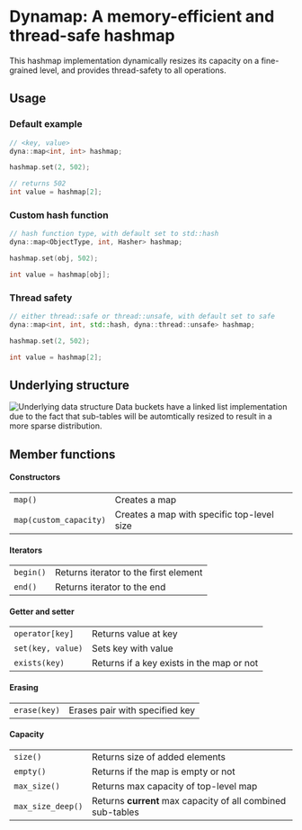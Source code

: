 # Dynamap: A memory-efficient and thread-safe hashmap
This hashmap implementation dynamically resizes its capacity on a fine-grained level, and provides thread-safety to all operations.

## Usage
### Default example
```cpp
// <key, value>
dyna::map<int, int> hashmap;

hashmap.set(2, 502);

// returns 502
int value = hashmap[2];
```

### Custom hash function
```cpp
// hash function type, with default set to std::hash
dyna::map<ObjectType, int, Hasher> hashmap;

hashmap.set(obj, 502);

int value = hashmap[obj];
```

### Thread safety
```cpp
// either thread::safe or thread::unsafe, with default set to safe
dyna::map<int, int, std::hash, dyna::thread::unsafe> hashmap; 

hashmap.set(2, 502);

int value = hashmap[2];
```

## Underlying structure
![Underlying data structure](https://drive.google.com/uc?export=download&id=1G9dm5lTyADPL_TsKM0WTz4J0XNE0LTWv)
Data buckets have a linked list implementation due to the fact that sub-tables will be automtically resized to result in a more sparse distribution.

## Member functions
#### Constructors
<table>
  <tbody>
    <tr>
      <td><code>map()</code></td>
      <td>Creates a map</td>
    </tr>
    <tr>
      <td><code>map(custom_capacity)</code></td>
      <td>Creates a map with specific top-level size</td>
    </tr>
  </tbody>
</table>

#### Iterators
<table>
  <tbody>
    <tr>
      <td><code>begin()</code></td>
      <td>Returns iterator to the first element</td>
    </tr>
    <tr>
      <td><code>end()</code></td>
      <td>Returns iterator to the end</td>
    </tr>
  </tbody>
</table>

#### Getter and setter
<table>
  <tbody>
    <tr>
      <td><code>operator[key]</code></td>
      <td>Returns value at key</td>
    </tr>
    <tr>
      <td><code>set(key, value)</code></td>
      <td>Sets key with value</td>
    </tr>
    <tr>
      <td><code>exists(key)</code></td>
      <td>Returns if a key exists in the map or not</td>
    </tr>
  </tbody>
</table>

#### Erasing
<table>
  <tbody>
    <tr>
      <td><code>erase(key)</code></td>
      <td>Erases pair with specified key</td>
    </tr>
  </tbody>
</table>

#### Capacity
<table>
  <tbody>
    <tr>
      <td><code>size()</code></td>
      <td>Returns size of added elements</td>
    </tr>
    <tr>
      <td><code>empty()</code></td>
      <td>Returns if the map is empty or not</td>
    </tr>
    <tr>
      <td><code>max_size()</code></td>
      <td>Returns max capacity of top-level map</td>
    </tr>
    <tr>
      <td><code>max_size_deep()</code></td>
      <td>Returns <span style="font-weight:bold">current</span> max capacity of all combined sub-tables</td>
    </tr>
  </tbody>
</table>
